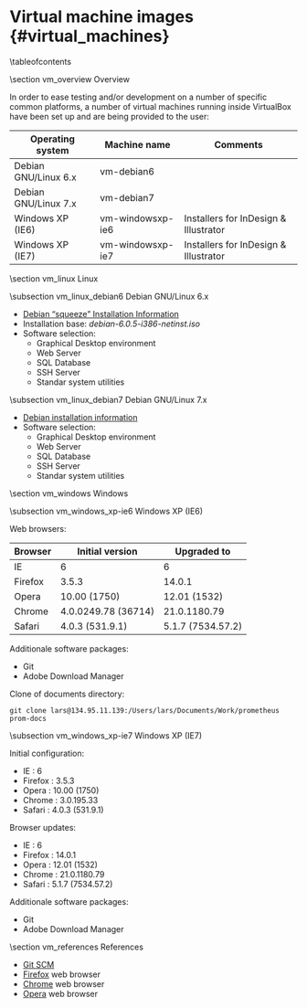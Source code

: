 
Virtual machine images   {#virtual_machines}
======================

\tableofcontents

\section vm_overview Overview

In order to ease testing and/or development on a number of specific common
platforms, a number of virtual machines running inside VirtualBox have been set
up and are being provided to the user:

| Operating system | Machine name  | Comments |
|------------------|---------------|----------|
| Debian GNU/Linux 6.x | vm-debian6 |  |
| Debian GNU/Linux 7.x | vm-debian7 |  |
| Windows XP (IE6) | vm-windowsxp-ie6 | Installers for InDesign & Illustrator |
| Windows XP (IE7) | vm-windowsxp-ie7 | Installers for InDesign & Illustrator |

\section vm_linux Linux

\subsection vm_linux_debian6 Debian GNU/Linux 6.x

  - [Debian “squeeze” Installation Information](http://www.debian.org/releases/squeeze/debian-installer)
  - Installation base: _debian-6.0.5-i386-netinst.iso_
  - Software selection:
    - Graphical Desktop environment
    - Web Server
    - SQL Database
    - SSH Server
    - Standar system utilities

\subsection vm_linux_debian7 Debian GNU/Linux 7.x

  - [Debian installation information](http://www.debian.org/devel/debian-installer)
  - Software selection:
    - Graphical Desktop environment
    - Web Server
    - SQL Database
    - SSH Server
    - Standar system utilities

\section vm_windows Windows

\subsection vm_windows_xp-ie6 Windows XP (IE6)

Web browsers:

| Browser | Initial version     | Upgraded to       |
|---------|---------------------|-------------------|
| IE      | 6                   | 6                 |
| Firefox | 3.5.3               | 14.0.1            |
| Opera   | 10.00 (1750)        | 12.01 (1532)      |
| Chrome  | 4.0.0249.78 (36714) | 21.0.1180.79      |
| Safari  | 4.0.3 (531.9.1)     | 5.1.7 (7534.57.2) |


Additionale software packages:

  - Git
  - Adobe Download Manager

Clone of documents directory:

~~~~
git clone lars@134.95.11.139:/Users/lars/Documents/Work/prometheus prom-docs
~~~~

\subsection vm_windows_xp-ie7 Windows XP (IE7)

Initial configuration:

  - IE      : 6
  - Firefox : 3.5.3
  - Opera   : 10.00 (1750)
  - Chrome  : 3.0.195.33
  - Safari  : 4.0.3 (531.9.1)

Browser updates:

  - IE      : 6
  - Firefox : 14.0.1
  - Opera   : 12.01 (1532)
  - Chrome  : 21.0.1180.79
  - Safari  : 5.1.7 (7534.57.2)

Additionale software packages:

  - Git
  - Adobe Download Manager

\section vm_references References 

  - [Git SCM](http://git-scm.com)
  - [Firefox](http://www.mozilla.org/en-US/firefox/new) web browser
  - [Chrome](https://www.google.com/intl/en/chrome/browser) web browser
  - [Opera](http://www.opera.com) web browser

